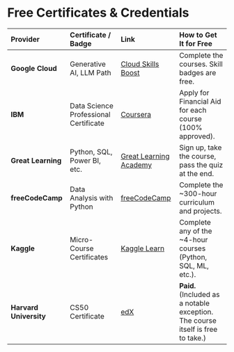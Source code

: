 # Free Certificates & Credentials

| Provider | Certificate / Badge | Link | How to Get It for Free |
| :--- | :--- | :--- | :--- |
| **Google Cloud** | Generative AI, LLM Path | [Cloud Skills Boost](https://www.cloudskillsboost.google/paths/118) | Complete the courses. Skill badges are free. |
| **IBM** | Data Science Professional Certificate | [Coursera](https://www.coursera.org/professional-certificates/ibm-data-science) | Apply for Financial Aid for each course (100% approved). |
| **Great Learning** | Python, SQL, Power BI, etc. | [Great Learning Academy](https://www.mygreatlearning.com/academy) | Sign up, take the course, pass the quiz at the end. |
| **freeCodeCamp** | Data Analysis with Python | [freeCodeCamp](https://www.freecodecamp.org/learn/data-analysis-with-python/) | Complete the ~300-hour curriculum and projects. |
| **Kaggle** | Micro-Course Certificates | [Kaggle Learn](https://www.kaggle.com/learn) | Complete any of the ~4-hour courses (Python, SQL, ML, etc.). |
| **Harvard University** | CS50 Certificate | [edX](https://www.edx.org/course/cs50s-introduction-to-computer-science) | **Paid.** (Included as a notable exception. The course itself is free to take.) |
